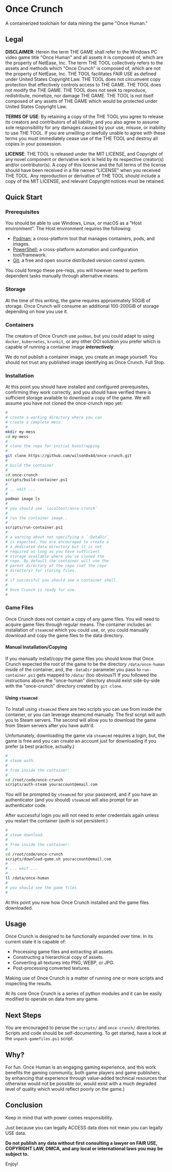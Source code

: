 # Once Crunch

A containerized toolchain for data mining the game "Once Human."

## Legal

**DISCLAIMER**: Herein the term THE GAME shall refer to the Windows PC video game title "Once Human" and all assets it is composed of, which are the property of NetEase, Inc. The term THE TOOL collectively refers to the assets and methods which "Once Crunch" is composed of, which are not the property of NetEase, Inc. THE TOOL facilitates FAIR USE as defined under United States Copyright Law. THE TOOL does not circumvent copy protection that effectively controls access to THE GAME. THE TOOL does not modify the THE GAME. THE TOOL does not seek to reproduce, redistribute, monetize, nor damage THE GAME. THE TOOL is not itself composed of any assets of THE GAME which would be protected under United States Copyright Law.

**TERMS OF USE**: By retaining a copy of the THE TOOL you agree to release its creators and contributors of all liability, and you also agree to assume sole responsibility for any damages caused by your use, misuse, or inability to use THE TOOL. If you are unwilling or lawfully unable to agree with these terms you must immediately cease use of the THE TOOL and destroy all copies in your possession.

**LICENSE**: THE TOOL is released under the MIT LICENSE, and Copyright of any novel component or derivative work is held by its respective creator(s) and/or contributor(s). A copy of this license and the full terms of the license should have been received in a file named "LICENSE" when you received THE TOOL. Any reproduction or derivative of THE TOOL should include a copy of the MIT LICENSE, and relevant Copyright notices must be retained.

## Quick Start

### Prerequisites

You should be able to use Windows, Linux, or macOS as a "Host environment". The Host environment requires the following:

- [Podman](https://podman.io/); a cross-platform tool that manages containers, pods, and images.
- [PowerShell](https://github.com/PowerShell/PowerShell); a cross-platform automation and configuration tool/framework.
- [Git](https://git-scm.com/); a free and open source distributed version control system.

You could forego these pre-reqs, you will however need to perform dependent tasks manually through alternative means.

### Storage

At the time of this writing, the game requires approximately 50GiB of storage. Once Crunch will consume an additional 100-200GiB of storage depending on how you use it.

### Containers

The creators of Once Crunch use `podman`, but you could adapt to using `docker`, `kubernetes`, `krunkit`, or any other OCI solution you prefer which is capable of running a container image **_interactively_**.

We do not publish a container image, you create an image yourself. You should not trust any published image identifying as Once Crunch. Full Stop.

### Installation

At this point you should have installed and configured prerequisites, confirming they work correctly, and you should have verified there is sufficient storage available to download a copy of the game. We will assume you have not cloned the once-crunch repo yet:

```sh
#
# create a working directory where you can
# create a complete mess
#
mkdir my-mess
cd my-mess
#
# clone the repo for initial boostrapping
#
git clone https://github.com/wilson0x4d/once-crunch.git
#
# build the container
#
cd once-crunch
scripts/build-container.ps1
#
# .. wait ...
#
podman image ls
#
# you should see `localhost/once-crunch`
#
# run the container image..
#
scripts/run-container.ps1
#
# a warning about not specifying a `-DataDir`
# is expected. You are encouraged to create a
# a dedicated data directory but it is not
# required as long as you have sufficient
# storage available where you've cloned the
# repo. By default the container will use the
# parent directory of the repo (not the repo
# directory) for storing files.
#
# if successful you should see a container shell.
#
# Once Crunch is ready for use.
#
```

### Game Files

Once Crunch does not contain a copy of any game files. You will need to acquire game files through regular means. The container includes an installation of `steamcmd` which you could use, or, you could manually download and copy the game files to the data directory.

#### Manual Installation/Copying

If you manually install/copy the game files you should know that Once Crunch expected the root of the game to be the directory `/data/once-human` inside of the container, and, the `-DataDir` parameter you pass to `run-container.ps1` gets mapped to `/data/` (too obvious?) If you followed the instructions above the "once-human" directory should exist side-by-side with the "once-crunch" directory created by `git clone`.

#### Using `steamcmd`

To install using `steamcmd` there are two scripts you can use from inside the container, or you can leverage steamcmd manually. The first script will auth you to Steam servers. The second will allow you to download the game from Steam servers after you have auth'd. 

Unfortunately, downloading the game via `steamcmd` requires a login, but, the game is free and you can create an account just for downloading if you prefer (a best practice, actually.)

```sh
#
# steam auth.
#
# from inside the container:
#
cd /root/code/once-crunch 
scripts/auth-steam youraccount@email.com
```

You will be prompted by `steamcmd` for your password, and if you have an authenticator (and you should) `steamcmd` will also prompt for an authenticator code.

After successful login you will not need to enter credentials again unless you restart the container (auth is not persistent.)

```sh
#
# steam download.
#
# from inside the container:
#
cd /root/code/once-crunch
scripts/download-game.sh youraccount@email.com
#
# ... wait ...
#
ll /data/once-human
#
# you should see the game files
#
```

At this point you now how Once Crunch installed and the game files downloaded.

## Usage

Once Crunch is designed to be functionally expanded over time. In its current state it is capable of:

- Processing game files and extracting all assets.
- Constructing a hierarchical copy of assets.
- Converting all textures into PNG, WEBP, or JPG.
- Post-processing converted textures.

Making use of Once Crunch is a matter of running one or more scripts and inspecting the results.

At its core Once Crunch is a series of python modules and it can be easily modified to operate on data from any game.

## Next Steps

You are encouraged to peruse the `scripts/` and `once-crunch/` directories. Scripts and code should be self-documenting. To get started, have a look at the `unpack-gamefiles.ps1` script.

## Why?

For fun. Once Human is an engaging gaming experience, and this work benefits the gaming community, both game players and game publishers, by enhancing that experience through value-added technical resources that otherwise would not be possible (or, would exist with a much degraded level of quality which would reflect poorly on the game.)

## Conclusion

Keep in mind that with power comes responsibility. 

Just because you can legally ACCESS data does not mean you can legally USE data.

**Do not publish any data without first consulting a lawyer on FAIR USE, COPYRIGHT LAW, DMCA, and any local or international laws you may be subject to.**

Enjoy!